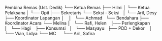 Pembina Remas (Ust. Dedik)
└── Ketua Remas
          ├── Hilmi 
          │       └── Ketua Pelaksana 
          │                  └── Opit
          ├── Sekretaris  └── Seksi - Seksi
          │       └── Aril, Desy    ├── Koordinator Lapangan
          │                                       │       └── Achmad
          └── Bendahara           ├── Koordinator Acara
                     └── Melina       │       └── Rafi, Helen
                                                     ├── Perlengkapan 
                                                     │       └── Hagi
                                                     ├── Konsumsi
                                                     │       └── Masyayu
                                                     ├── PDD + Dekor
                                                     │       └── Vian, Lidya 
                                                     └── MC
                                                                └── Aril, Safira